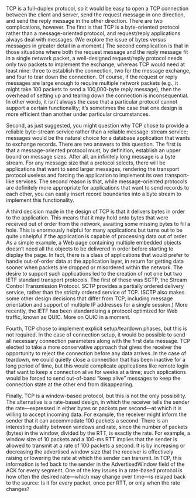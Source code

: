 TCP is a full-duplex protocol, so it would be easy to open a TCP connection between the client and server, send the request message in one direction, and send the reply message in the other direction. There are two complications, however. The first is that TCP is a byte-oriented protocol rather than a message-oriented protocol, and request/reply applications always deal with messages. (We explore the issue of bytes versus messages in greater detail in a moment.) The second complication is
that in those situations where both the request message and the reply message fit in a single network packet, a well-designed request/reply protocol needs only two packets to implement the exchange, whereas TCP would need at least nine: three to establish the connection, two for the message exchange, and four to tear down the connection. Of course, if the request or reply messages are large enough to require multiple network packets (e.g., it might take 100 packets to send a 100,000-byte
reply message), then the overhead of setting up and tearing down the connection is inconsequential. In other words, it isn’t always the case that a particular protocol cannot support a certain functionality; it’s sometimes the case that one design is more efficient than another under particular circumstances.

Second, as just suggested, you might question why TCP chose to provide a reliable byte-stream service rather than a reliable message-stream service; messages would be the natural choice for a database application that wants to exchange records. There are two answers to this question. The first is that a message-oriented protocol must, by definition, establish an upper bound on message sizes. After all, an infinitely long message is a byte stream. For any message size that a protocol
selects, there will be applications that want to send larger messages, rendering the transport protocol useless and forcing the application to implement its own transport-like services. The second reason is that, while message-oriented protocols are definitely more appropriate for applications that want to send records to each other, you can easily insert record boundaries into a byte stream to implement this functionality.

A third decision made in the design of TCP is that it delivers bytes in order to the application. This means that it may hold onto bytes that were received out of order from the network, awaiting some missing bytes to fill a hole. This is enormously helpful for many applications but turns out to be quite unhelpful if the application is capable of processing data out of order. As a simple example, a Web page containing multiple embedded objects doesn’t need all the objects to be
delivered in order before starting to display the page. In fact, there is a class of applications that would prefer to handle out-of-order data at the application layer, in return for getting data sooner when packets are dropped or misordered within the network. The desire to support such applications led to the creation of not one but two IETF standard transport protocols. The first of these was SCTP, the Stream Control Transmission Protocol. SCTP provides a partially ordered delivery
service, rather than the strictly ordered service of TCP. (SCTP also makes some other design decisions that differ from TCP, including message orientation and support of multiple IP addresses for a single session.) More recently, the IETF has been standardizing a protocol optimized for Web traffic, known as QUIC. More on QUIC in a moment.

Fourth, TCP chose to implement explicit setup/teardown phases, but this is not required. In the case of connection setup, it would be possible to send all necessary connection parameters along with the first data message. TCP elected to take a more conservative approach that gives the receiver the opportunity to reject the connection before any data arrives. In the case of teardown, we could quietly close a connection that has been inactive for a long period of time, but this would
complicate applications like remote login that want to keep a connection alive for weeks at a time; such applications would be forced to send out-of-band “keep alive” messages to keep the connection state at the other end from disappearing.

Finally, TCP is a window-based protocol, but this is not the only possibility. The alternative is a rate-based design, in which the receiver tells the sender the rate—expressed in either bytes or packets per second—at which it is willing to accept incoming data. For example, the receiver might inform the sender that it can accommodate 100 packets a second. There is an interesting duality between windows and rate, since the number of packets (bytes) in the window, divided by the RTT, is
exactly the rate. For example, a window size of 10 packets and a 100-ms RTT implies that the sender is allowed to transmit at a rate of 100 packets a second. It is by increasing or decreasing the advertised window size that the receiver is effectively raising or lowering the rate at which the sender can transmit. In TCP, this information is fed back to the sender in the AdvertisedWindow field of the ACK for every segment. One of the key issues in a rate-based protocol is how often the
desired rate—which may change over time—is relayed back to the source: Is it for every packet, once per RTT, or only when the rate changes? 
